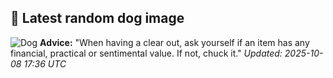 ## 🐶 Latest random dog image
![Dog](https://images.dog.ceo/breeds/bluetick/n02088632_419.jpg)
**Advice:** "When having a clear out, ask yourself if an item has any financial, practical or sentimental value. If not, chuck it."
*Updated: 2025-10-08 17:36 UTC*
